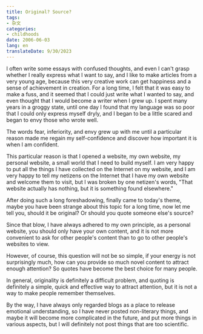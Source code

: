 ```yaml
---
title: Original? Source?
tags:
- 杂文
categories:
- childhoods
date: 2006-06-03
lang: en
translateDate: 9/30/2023
---
```


I often write some essays with confused thoughts, and even I can't grasp whether I really express what I want to say, and I like to make articles from a very young age, because this very creative work can get happiness and a sense of achievement in creation. For a long time, I felt that it was easy to make a fuss, and it seemed that I could just write what I wanted to say, and even thought that I would become a writer when I grew up. I spent many years in a groggy state, until one day I found that my language was so poor that I could only express myself dryly, and I began to be a little scared and began to envy those who wrote well.

The words fear, inferiority, and envy grew up with me until a particular reason made me regain my self-confidence and discover how important it is when I am confident.

This particular reason is that I opened a website, my own website, my personal website, a small world that I need to build myself. I am very happy to put all the things I have collected on the Internet on my website, and I am very happy to tell my netizens on the Internet that I have my own website and welcome them to visit, but I was broken by one netizen's words, "That website actually has nothing, but it is something found elsewhere."

After doing such a long foreshadowing, finally came to today's theme, maybe you have been strange about this topic for a long time, now let me tell you, should it be original? Or should you quote someone else's source?

Since that blow, I have always adhered to my own principle, as a personal website, you should only have your own content, and it is not more convenient to ask for other people's content than to go to other people's websites to view.

However, of course, this question will not be so simple, if your energy is not surprisingly much, how can you provide so much novel content to attract enough attention? So quotes have become the best choice for many people.

In general, originality is definitely a difficult problem, and quoting is definitely a simple, quick and effective way to attract attention, but it is not a way to make people remember themselves.

By the way, I have always only regarded blogs as a place to release emotional understanding, so I have never posted non-literary things, and maybe it will become more complicated in the future, and put more things in various aspects, but I will definitely not post things that are too scientific.
